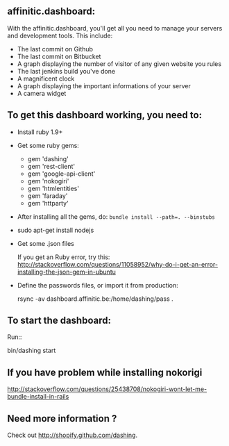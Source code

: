 affinitic.dashboard:
---------------------

With the affinitic.dashboard, you'll get all you need to manage your servers and development tools.
This include:

*   The last commit on Github
*   The last commit on Bitbucket
*   A graph displaying the number of visitor of any given website you rules
*   The last jenkins build you've done
*   A magnificent clock
*   A graph displaying the important informations of your server
*   A camera widget


To get this dashboard working, you need to:
--------------------------------------------

*   Install ruby 1.9+
*   Get some ruby gems:
    
    *   gem 'dashing'
    *   gem 'rest-client'
    *   gem 'google-api-client'
    *   gem 'nokogiri'
    *   gem 'htmlentities'
    *   gem 'faraday'
    *   gem 'httparty'

*   After installing all the gems, do: `bundle install --path=. --binstubs`

*   sudo apt-get install nodejs
*   Get some .json files
    
    If you get an Ruby error, try this: http://stackoverflow.com/questions/11058952/why-do-i-get-an-error-installing-the-json-gem-in-ubuntu

*   Define the passwords files, or import it from production:

    rsync -av dashboard.affinitic.be:/home/dashing/pass .

To start the dashboard:
-----------------------

Run::

  bin/dashing start


If you have problem while installing nokorigi
---------------------------------------------

http://stackoverflow.com/questions/25438708/nokogiri-wont-let-me-bundle-install-in-rails


Need more information ?
-----------------------

Check out http://shopify.github.com/dashing.
